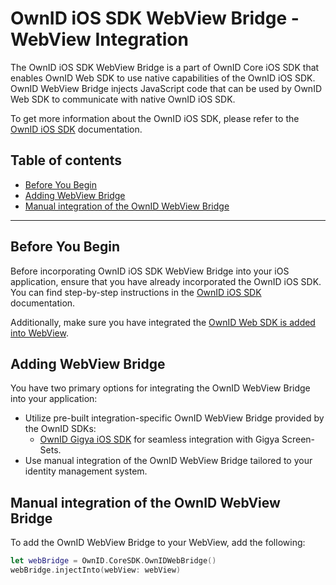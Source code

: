 # OwnID iOS SDK WebView Bridge - WebView Integration
The OwnID iOS SDK WebView Bridge is a part of OwnID Core iOS SDK that enables OwnID Web SDK to use native capabilities of the OwnID iOS SDK.
OwnID WebView Bridge injects JavaScript code that can be used by OwnID Web SDK to communicate with native OwnID iOS SDK.

To get more information about the OwnID iOS SDK, please refer to the [OwnID iOS SDK](../README.md) documentation.

## Table of contents
* [Before You Begin](#before-you-begin)
* [Adding WebView Bridge](#adding-webview-bridge)
* [Manual integration of the OwnID WebView Bridge](#manual-integration-of-the-ownid-webview-bridge)

---

## Before You Begin
Before incorporating OwnID iOS SDK WebView Bridge into your iOS application, ensure that you have already incorporated the OwnID iOS SDK. You can find step-by-step instructions in the [OwnID iOS SDK](../README.md) documentation.

Additionally, make sure you have integrated the [OwnID Web SDK is added into WebView](https://docs.ownid.com).

## Adding WebView Bridge
You have two primary options for integrating the OwnID WebView Bridge into your application:
- Utilize pre-built integration-specific OwnID WebView Bridge provided by the OwnID SDKs:
  + [OwnID Gigya iOS SDK](sdk-gigya-doc.md) for seamless integration with Gigya Screen-Sets.
- Use manual integration of the OwnID WebView Bridge tailored to your identity management system.

## Manual integration of the OwnID WebView Bridge
To add the OwnID WebView Bridge to your WebView, add the following:

```swift
let webBridge = OwnID.CoreSDK.OwnIDWebBridge()
webBridge.injectInto(webView: webView)
```
